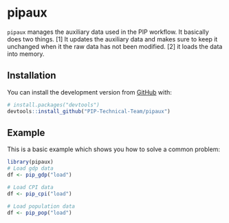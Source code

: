
<!-- README.md is generated from README.Rmd. Please edit that file -->

# pipaux

<!-- badges: start -->

<!-- badges: end -->

`pipaux` manages the auxiliary data used in the PIP workflow. It
basically does two things. \[1\] It updates the auxiliary data and makes
sure to keep it unchanged when it the raw data has not been modified.
\[2\] it loads the data into memory.

## Installation

You can install the development version from
[GitHub](https://github.com/) with:

``` r
# install.packages("devtools")
devtools::install_github("PIP-Technical-Team/pipaux")
```

## Example

This is a basic example which shows you how to solve a common problem:

``` r
library(pipaux)
# Load gdp data
df <- pip_gdp("load")

# Load CPI data
df <- pip_cpi("load")

# Load population data
df <- pip_pop("load")
```

